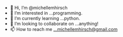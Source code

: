 - 👋 Hi, I’m @michellemhirsch
- 👀 I’m interested in ...programming.
- 🌱 I’m currently learning ...python.
- 💞️ I’m looking to collaborate on ...anything!
- 📫 How to reach me ...michellemhirsch@gmail.com

<!---
michellemhirsch/michellemhirsch is a ✨ special ✨ repository because its `README.md` (this file) appears on your GitHub profile.
You can click the Preview link to take a look at your changes.
--->
